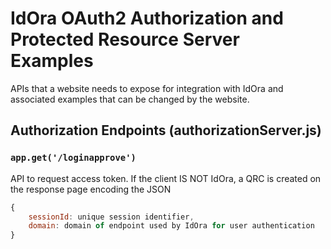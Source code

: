 # IdOra OAuth2 Authorization and Protected Resource Server Examples

APIs that a website needs to expose for integration with IdOra and associated examples that can be changed by the website.

## Authorization Endpoints (authorizationServer.js)
### `app.get('/loginapprove')`

API to request access token. If the client IS NOT IdOra, a QRC is created on the response page encoding the JSON
```javascript
{
	sessionId: unique session identifier,
	domain: domain of endpoint used by IdOra for user authentication
}
```
